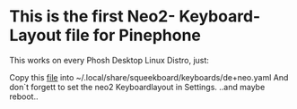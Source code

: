 # This is the first Neo2- Keyboard-Layout file for Pinephone
This works on every Phosh Desktop Linux Distro, just:

Copy this [file](https://raw.githubusercontent.com/JohnJayMcKaye/Squeekboard-NEO2-Layout/main/de%2Bneo.yaml) into ~/.local/share/squeekboard/keyboards/de+neo.yaml
And don`t forgett to set the neo2 Keyboardlayout in Settings. 
..and maybe reboot.. 
